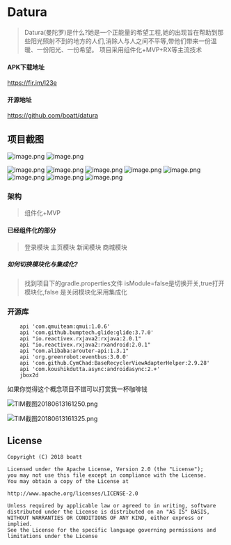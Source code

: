 # Datura
>Datura(曼陀罗)是什么?她是一个正能量的希望工程,她的出现旨在帮助到那些阳光照射不到的地方的人们,消除人与人之间不平等,带他们带来一份温暖、一份阳光、一份希望。
项目采用组件化+MVP+RX等主流技术

#### APK下载地址

https://fir.im/l23e

####  开源地址

https://github.com/boatt/datura


## 项目截图
![image.png](https://upload-images.jianshu.io/upload_images/2567841-1562ebc3d1806944.png?imageMogr2/auto-orient/strip%7CimageView2/2/w/1240)
![image.png](https://upload-images.jianshu.io/upload_images/2567841-dcb75b21d3d860ac.png?imageMogr2/auto-orient/strip%7CimageView2/2/w/1240)


![image.png](https://upload-images.jianshu.io/upload_images/2567841-44e78bd7428d00e4.png?imageMogr2/auto-orient/strip%7CimageView2/2/w/1240)
![image.png](https://upload-images.jianshu.io/upload_images/2567841-de8e5493add6d983.png?imageMogr2/auto-orient/strip%7CimageView2/2/w/1240)
![image.png](https://upload-images.jianshu.io/upload_images/2567841-3b42a35aa748c185.png?imageMogr2/auto-orient/strip%7CimageView2/2/w/1240)
![image.png](https://upload-images.jianshu.io/upload_images/2567841-2517c14cc35954b9.png?imageMogr2/auto-orient/strip%7CimageView2/2/w/1240)
![image.png](https://upload-images.jianshu.io/upload_images/2567841-2b8fb5b371563bc1.png?imageMogr2/auto-orient/strip%7CimageView2/2/w/1240)
![image.png](https://upload-images.jianshu.io/upload_images/2567841-c1563008114743a1.png?imageMogr2/auto-orient/strip%7CimageView2/2/w/1240)
![image.png](https://upload-images.jianshu.io/upload_images/2567841-31e052ab9d9e7aec.png?imageMogr2/auto-orient/strip%7CimageView2/2/w/1240)
![image.png](https://upload-images.jianshu.io/upload_images/2567841-4c2ffa90921cbb89.png?imageMogr2/auto-orient/strip%7CimageView2/2/w/1240)



### 架构  
>组件化+MVP

#### 已经组件化的部分
> 登录模块
主页模块
新闻模块
商城模块

##### 如何切换模块化与集成化?

> 找到项目下的gradle.properties文件
isModule=false是切换开关,true打开模块化,false 是关闭模块化采用集成化

### 开源库

```
    api 'com.qmuiteam:qmui:1.0.6'
    api 'com.github.bumptech.glide:glide:3.7.0'
    api "io.reactivex.rxjava2:rxjava:2.0.1"
    api "io.reactivex.rxjava2:rxandroid:2.0.1"
    api "com.alibaba:arouter-api:1.3.1"
    api 'org.greenrobot:eventbus:3.0.0'
    api 'com.github.CymChad:BaseRecyclerViewAdapterHelper:2.9.28'
    api 'com.koushikdutta.async:androidasync:2.+'
    jbox2d

```

如果你觉得这个概念项目不错可以打赏我一杯咖啡钱

![TIM截图20180613161250.png](https://upload-images.jianshu.io/upload_images/2567841-b323a7732498dbdd.png?imageMogr2/auto-orient/strip%7CimageView2/2/w/1240)


![TIM截图20180613161325.png](https://upload-images.jianshu.io/upload_images/2567841-caa0b93821e100cd.png?imageMogr2/auto-orient/strip%7CimageView2/2/w/1240)


## License
```
Copyright (C) 2018 boatt

Licensed under the Apache License, Version 2.0 (the "License");
you may not use this file except in compliance with the License.
You may obtain a copy of the License at

http://www.apache.org/licenses/LICENSE-2.0

Unless required by applicable law or agreed to in writing, software
distributed under the License is distributed on an "AS IS" BASIS,
WITHOUT WARRANTIES OR CONDITIONS OF ANY KIND, either express or implied.
See the License for the specific language governing permissions and
limitations under the License
```
